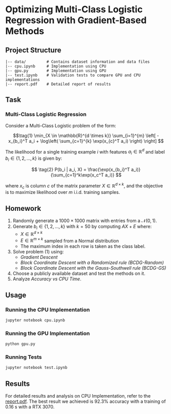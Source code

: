 # Optimizing Multi-Class Logistic Regression with Gradient-Based Methods

## Project Structure

```
|-- data/         # Contains dataset information and data files
|-- cpu.ipynb     # Implementation using CPU
|-- gpu.py        # Implementation using GPU
|-- test.ipynb    # Validation tests to compare GPU and CPU implementations
|-- report.pdf    # Detailed report of results
```

## Task

### Multi-Class Logistic Regression

Consider a Multi-Class Logistic problem of the form:

$$\tag{1} \min_{X \in \mathbb{R}^{d \times k}} \sum_{i=1}^{m} \left[ -x_{b_i}^T a_i + \log\left( \sum_{c=1}^{k} \exp(x_{c}^T a_i) \right) \right] $$

The likelihood for a single training example $i$ with features $a_i \in \mathbb{R}^{d}$ and label $b_i \in \{1, 2, \ldots, k\}$ is given by:

$$ \tag{2} P(b_i | a_i, X) = \frac{\exp(x_{b_i}^T a_i)}{\sum_{c=1}^k\exp(x_c^T a_i)} $$

where $x_c$ is column $c$ of the matrix parameter $X \in \mathbb{R}^{d \times k}$, and the objective is to maximize likelihood over $m$ i.i.d. training samples.

## Homework

1. Randomly generate a $1000 \times 1000$ matrix with entries from a $\mathcal{N}(0,1)$.
2. Generate $b_i \in \{1, 2, \ldots, k\}$ with $k = 50$ by computing $AX + E$ where:
   - $X \in \mathbb{R}^{d \times k}$
   - $E \in \mathbb{R}^{m \times k}$ sampled from a Normal distribution
   - The maximum index in each row is taken as the class label.
3. Solve problem $(1)$ using:
   - *Gradient Descent*
   - *Block Coordinate Descent with a Randomized rule (BCDG-Random)*
   - *Block Coordinate Descent with the Gauss-Southwell rule (BCDG-GS)*
4. Choose a publicly available dataset and test the methods on it.
5. Analyze *Accuracy vs CPU Time*.

## Usage

### Running the CPU Implementation
```bash
jupyter notebook cpu.ipynb
```

### Running the GPU Implementation
```bash
python gpu.py
```

### Running Tests
```bash
jupyter notebook test.ipynb
```

## Results

For detailed results and analysis on CPU Implementation, refer to the [report.pdf](./report.pdf).
The best result we achieved is 92.3% accuracy with a training of 0.16 s with a RTX 3070.



